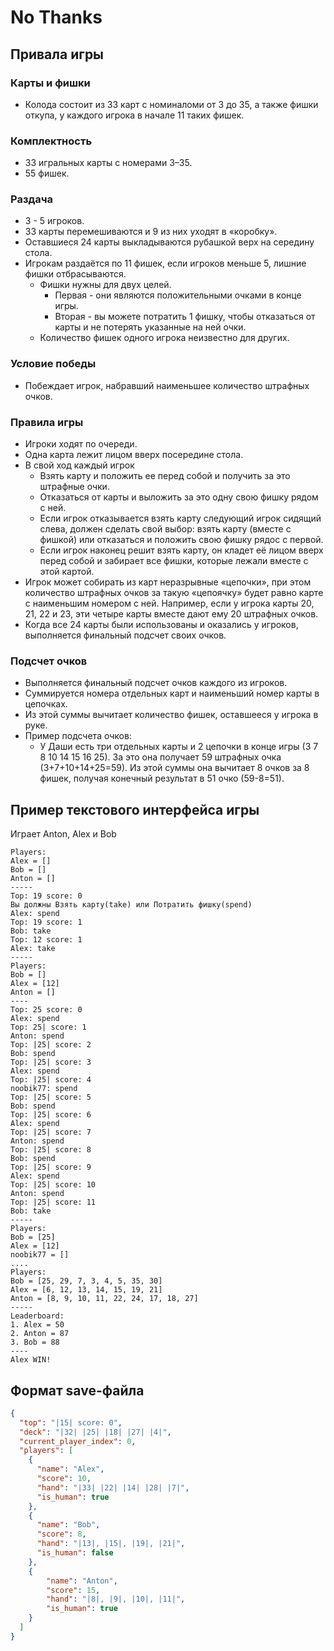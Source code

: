 # No Thanks

## Привала игры  

### Карты и фишки
* Колода состоит из 33 карт с номиналоми от 3 до 35, а также фишки откупа, у каждого игрока в начале 11 таких фишек.

### Комплектность
* 33 игральных карты с номерами 3–35.
* 55 фишек.

### Раздача
* 3 - 5 игроков.
* 33 карты перемешиваются и 9 из них уходят в «коробку».
* Оставшиеся 24 карты выкладываются рубашкой верх на середину стола. 
* Игрокам раздаётся по 11 фишек, если игроков меньше 5, лишние фишки отбрасываются.
  * Фишки нужны для двух целей.
    * Первая - они являются положительными очками в конце игры.
    * Вторая - вы можете потратить 1 фишку, чтобы отказаться от карты и не потерять указанные на ней очки.
  * Количество фишек одного игрока неизвестно для других.

### Условие победы
* Побеждает игрок, набравший наименьшее количество штрафных очков.

### Правила игры 
* Игроки ходят по очереди.
* Одна карта лежит лицом вверх посередине стола.
* В свой ход каждый игрок
   * Взять карту и положить ее перед собой и получить за это штрафные очки.
   * Отказаться от карты и выложить за это одну свою фишку рядом с ней.
   * Если игрок отказывается взять карту следующий игрок сидящий слева, должен сделать свой выбор: взять карту (вместе с фишкой) или отказаться и положить свою фишку рядос с первой.
   * Если игрок наконец решит взять карту, он кладет её лицом вверх перед собой и забирает все фишки, которые лежали вместе с этой картой.
* Игрок может собирать из карт неразрывные «цепочки», при этом количество штрафных очков за такую «цепоячку» будет равно карте с наименьшим номером с ней. Например, если у игрока карты 20, 21, 22 и 23, эти четыре карты вместе дают ему 20 штрафных очков.
* Когда все 24 карты были использованы и оказались у игроков, выполняется финальный подсчет своих очков.

### Подсчет очков
* Выполняется финальный подсчет очков каждого из игроков.
* Суммируется номера отдельных карт и наименьший номер карты в цепочках. 
* Из этой суммы  вычитает количество фишек, оставшееся у игрока в руке.
* Пример подсчета очков:
  * У Даши есть три отдельных карты и 2 цепочки в конце игры (3 7 8 10 14 15 16 25). За это она получает 59 штрафных очка (3+7+10+14+25=59). Из этой суммы она вычитает 8 очков за 8 фишек, получая конечный результат в 51 очко (59-8=51).

## Пример текстового интерфейса игры
Играет Anton, Alex и Bob
```
Players:
Alex = []
Bob = []
Anton = []
-----
Top: 19 score: 0
Вы должны Взять карту(take) или Потратить фишку(spend)
Alex: spend
Top: 19 score: 1
Bob: take
Top: 12 score: 1
Alex: take
-----
Players:
Bob = []
Alex = [12]
Anton = []
----
Top: 25 score: 0
Alex: spend
Top: 25| score: 1
Anton: spend
Top: |25| score: 2
Bob: spend
Top: |25| score: 3
Alex: spend
Top: |25| score: 4
noobik77: spend
Top: |25| score: 5
Bob: spend
Top: |25| score: 6
Alex: spend
Top: |25| score: 7
Anton: spend
Top: |25| score: 8
Bob: spend
Top: |25| score: 9
Alex: spend
Top: |25| score: 10
Anton: spend
Top: |25| score: 11
Bob: take
-----
Players:
Bob = [25]
Alex = [12]
noobik77 = []
....
Players:
Bob = [25, 29, 7, 3, 4, 5, 35, 30]
Alex = [6, 12, 13, 14, 15, 19, 21]
Anton = [8, 9, 10, 11, 22, 24, 17, 18, 27]
-----
Leaderboard:
1. Alex = 50
2. Anton = 87
3. Bob = 88
----
Alex WIN!
```
## Формат save-файла
```json
{
  "top": "|15| score: 0",
  "deck": "|32| |25| |18| |27| |4|",
  "current_player_index": 0,
  "players": [
    {
      "name": "Alex",
      "score": 10,
      "hand": "|33| |22| |14| |28| |7|",
      "is_human": true
    },
    {
      "name": "Bob",
      "score": 8,
      "hand": "|13|, |15|, |19|, |21|",
      "is_human": false
    },
    {
        "name": "Anton",
        "score": 15,
        "hand": "|8|, |9|, |10|, |11|",
        "is_human": true
    }
  ]
}
```

